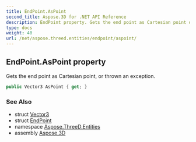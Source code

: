 ```yaml
---
title: EndPoint.AsPoint
second_title: Aspose.3D for .NET API Reference
description: EndPoint property. Gets the end point as Cartesian point or thrown an exception
type: docs
weight: 40
url: /net/aspose.threed.entities/endpoint/aspoint/
---
```

## EndPoint.AsPoint property

Gets the end point as Cartesian point, or thrown an exception.

```csharp
public Vector3 AsPoint { get; }
```

### See Also

* struct [Vector3](../../../aspose.threed.utilities/vector3/)
* struct [EndPoint](../)
* namespace [Aspose.ThreeD.Entities](../../../aspose.threed.entities/)
* assembly [Aspose.3D](../../../)


